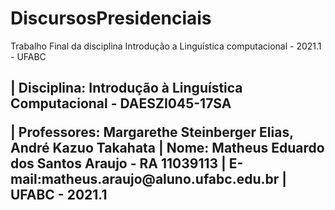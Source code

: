 # DiscursosPresidenciais
Trabalho Final da disciplina Introdução a Linguística computacional - 2021.1 - UFABC 

<h2> | Disciplina: Introdução à Linguística Computacional - DAESZI045-17SA 
<p> | Professores: Margarethe Steinberger Elias, André Kazuo Takahata  
 | Nome: Matheus Eduardo dos Santos Araujo - RA 11039113 
 | E-mail:matheus.araujo@aluno.ufabc.edu.br 
 | UFABC - 2021.1 <h2>
